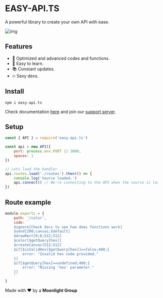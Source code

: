 # EASY-API.TS
A powerful library to create your own API with ease.

![img](https://i.imgur.com/2ksZSBy.jpg)

## Features
- 🚀 Optimized and advanced codes and functions.
- 📝 Easy to learn.
- 📚 Constant updates.
- 🔥 Sexy devs.

## Install
```
npm i easy-api.ts
```

Check documentation [here](https://eats.miduwu.ga/) and join our [support server](https://discord.gg/fc6n37dCgY).

## Setup
```js
const { API } = require('easy-api.ts')

const api = new API({
    port: process.env.PORT || 3000,
    spaces: 1
})

// Lets load the handler...
api.routes.load('./routes').then(() => {
    console.log('Source loaded.')
    api.connect() // We're connecting to the API when the source is loaded.
})
```

## Route example
```js
module.exports = {
    path: '/color',
    code: `
    $ignore[Check docs to see how does functions work]
    $send[200;canvas;$default]
    $drawRect[0;0;512;512]
    $color[$getQuery[hex]]
    $createCanvas[512;512]
    $if[$isValidHex[$getQuery[hex]]==false;400;{
        error: "Invalid hex code provided."
    }]
    $if[$getQuery[hex]==undefined;400;{
        error: "Missing 'hex' parameter."
    }]
    `
}
```

Made with ❤️ by a **Moonlight Group**
